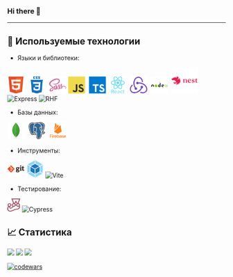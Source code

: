 ### Hi there 👋
---
<!--


Here are some ideas to get you started:

- 🔭 В настоящее время я работаю над ...
- 🌱 В настоящее время я изучаю ...
- 📫 Как связаться со мной: [@foxriver660](http://t-me.com/foxriver660 "Telegram channel")
- ⚡ Интересный факт: ... Я люблю писать модульный, чистый и легко поддерживаемый код.
-->
## 🔨 Используемые технологии

+ Языки и библиотеки:
<div><img src="https://github.com/devicons/devicon/blob/master/icons/html5/html5-original.svg" title="HTML5" alt="HTML" width="40" height="40" />&nbsp; <img src="https://github.com/devicons/devicon/blob/master/icons/css3/css3-plain-wordmark.svg" title="CSS3" alt="CSS" width="40" height="40" />&nbsp; <img src="https://github.com/devicons/devicon/blob/master/icons/sass/sass-original.svg" title="Sass" alt="Sass" width="40" height="40" />&nbsp;<img src="https://github.com/devicons/devicon/blob/master/icons/javascript/javascript-original.svg" title="JavaScript" alt="JavaScript" width="40" height="40" />&nbsp; <img src="https://github.com/devicons/devicon/blob/master/icons/typescript/typescript-original.svg" title="TypeScript" alt="TypeScript" width="40" height="40" />&nbsp; <img src="https://github.com/devicons/devicon/blob/master/icons/react/react-original-wordmark.svg" title="React" alt="React" width="40" height="40" />&nbsp; <img src="https://github.com/devicons/devicon/blob/master/icons/redux/redux-original.svg" title="Redux" alt="Redux" width="40" height="40" />&nbsp; <img src="https://github.com/devicons/devicon/blob/master/icons/nodejs/nodejs-original-wordmark.svg" title="Node.js" alt="Node.js" width="40" height="40" />&nbsp; <img src="https://github.com/devicons/devicon/blob/master/icons/nestjs/nestjs-plain-wordmark.svg" title="NestJS" alt="NestJS" width="60" height="60" />&nbsp; <img src="https://img.shields.io/badge/express.js-%23404d59.svg?style=for-the-badge&logo=express&logoColor=%2361DAFB" title="Express" alt="Express" width="65" height="30" /> <img src="https://img.shields.io/badge/React%20Hook%20Form-%23EC5990.svg?style=for-the-badge&logo=reacthookform&logoColor=white" title="RHF" alt="RHF" width="75" height="30"/></div>


+ Базы данных:

<div> <img src="https://github.com/devicons/devicon/blob/master/icons/mongodb/mongodb-original.svg" title="MongoDB" alt="MongoDB" width="40" height="40"/>&nbsp; <img src="https://github.com/devicons/devicon/blob/master/icons/postgresql/postgresql-original.svg" title="PostgreSQL" alt="PostgreSQL" width="40" height="40"/>&nbsp; <img src="https://github.com/devicons/devicon/blob/master/icons/firebase/firebase-plain-wordmark.svg" title="Firebase" alt="Firebase" width="40" height="40"/>&nbsp; </div>

+ Инструменты:

<div> <img src="https://github.com/devicons/devicon/blob/master/icons/git/git-original-wordmark.svg" title="Git" alt="Git" width="40" height="40"/> <img src="https://github.com/devicons/devicon/blob/master/icons/webpack/webpack-original.svg" title="Webpack" alt="Webpack" width="40" height="40"/> <img src="https://img.shields.io/badge/vite-%23646CFF.svg?style=for-the-badge&logo=vite&logoColor=white" title="Vite" alt="Vite" width="65" height="30"/> </div>

+ Тестирование:

<div> <img src="https://github.com/devicons/devicon/blob/master/icons/jest/jest-plain.svg" title="Jest" alt="Jest" width="30" height="30"/> <img src="https://img.shields.io/badge/-cypress-%23E5E5E5?style=for-the-badge&logo=cypress&logoColor=058a5e" title="Cypress" alt="Cypress" width="65" height="30"/> </div>



## 📈 Статистика
![](https://github-profile-summary-cards.vercel.app/api/cards/profile-details?username=Foxriver660&theme=github)
![](https://github-profile-summary-cards.vercel.app/api/cards/most-commit-language?username=Foxriver660&theme=github) ![](https://github-profile-summary-cards.vercel.app/api/cards/stats?username=Foxriver660&theme=github)


[![codewars](https://www.codewars.com/users/foxriver660/badges/large)](https://www.codewars.com/users/foxriver660)  
